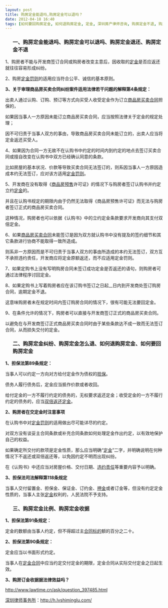 ```yaml
---
layout: post
title: 购房定金能退吗,购房定金可以退吗？
date: 2012-04-18 16:40
tags: [如何要回购房定金, 如何退购房定金, 定金, 深圳房产律师咨询, 购房定金不退, 购房定金怎么退, 购房定金收据, 购房定金比例, 购房定金纠纷, 购房定金退还]
---
```

<ol>
<h3>一、购房定金能退吗、购房定金可以退吗、购房定金退还、购房定金不退</h3>
</ol>
1、购房者不能与开发商签订合同或购房者改变主意后，因收取的<a href="http://h.lvshiminglu.com/law/tag/%E5%AE%9A%E9%87%91">定金</a>是否应返还就往往容易形成纠纷。

2、购房<a href="http://h.lvshiminglu.com/law/116.html">定金罚则</a>的适用应当符合公平、诚信的基本原则。

<strong>3、关于审理商品房买卖合同纠纷案件适用法律若干问题的解释第4条规定：</strong>

出卖人通过认购、订购、预订等方式向买受人收受定金作为订立<a href="http://h.lvshiminglu.com/law/58.html">商品房买卖合同</a>担保的，

如果因当事人一方原因未能订立商品房买卖合同，应当按照法律关于定金的规定处理；

因不可归责于当事人双方的事由，导致商品房买卖合同未能订立的，出卖人应当将定金返还买受人。

4、如果因为合同一方无故不在认购书中约定的时间内到约定的地点去签订买卖合同或擅自改变在认购书中双方已经确认同意的条款。

比如房屋的基本状况、价款等导致买卖合同无法签订的，则系因当事人一方原因造成本约无法签订，应对该方适用<a href="http://h.lvshiminglu.com/law/116.html">定金罚则</a>。

5、开发商在没有取得《<a href="http://h.lvshiminglu.com/law/59.html">商品房预售</a>许可证》的情况下与购房者签订认购书并约定立约<a href="http://h.lvshiminglu.com/law/tag/%E5%AE%9A%E9%87%91">定金</a>的。

并且在认购书规定的期限内由于仍然无法取得《商品房预售许可证》而无法与购房者签订正式的商品房买卖合同。

这种情况，购房者也可以依据《认购书》中的立约定金条款要求开发商向其支付双倍定金。

6、如果<a href="http://h.lvshiminglu.com/law/58.html">商品房买卖合同</a>未能签订是因为双方就认购书中没有提及的签约细节和其它条款进行协商不能取得一致所造成。

则系非一方原因而是不可归责于当事人双方的事由所造成的本约无法签订，双方互不承担违约责任，开发商应将定金原额返还，而不应适用定金罚则。

7、如果定购书上没有写明购房合同未签订成功定金是否返还的语句，则购房者可通过法律程序讨回定金。

8、如果定购书上写着购房者应在该订购书签订之日起__日内到开发商处签订购房合同，逾期定金不退。

这意味购房者未在规定时间内签订购房合同的情况下，很有可能无法要回定金。

9、在条件允许的情况下，购房者可以直接与开发商签订正式的商品房买卖合同。

以避免在与开发商签订正式商品房买卖合同时由于某些条款达不成一致而无法签订合同，从而损失交付的定金。
<ol>
<h3>二、购房定金纠纷、购房定金怎么退、如何退购房定金、如何要回购房定金</h3>
</ol>
<strong>1、担保法第89条规定：</strong>

当事人可以约定一方向对方给付定金作为债权的<a href="http://h.lvshiminglu.com/law/288.html">担保</a>。

债务人履行债务后，定金应当抵作价款或者收回。

给付定金的一方不履行约定的债务的，无权要求返还定金；收受定金的一方不履行约定的债务的，应当<a href="http://h.lvshiminglu.com/law/tag/%E5%8F%8C%E5%80%8D%E8%BF%94%E8%BF%98%E5%AE%9A%E9%87%91">双倍返还定金</a>。

<strong>2、购房者在交定金时注意事项</strong>

在认购书中对<a href="http://h.lvshiminglu.com/law/116.html">定金罚则</a>的适用做出尽可能详尽的约定。

对双方没有谈妥主合同条款或补充合同条款如何处理定金作出约定，以有效地保护自己的权益。

如果确定所交付的款项是定金性质，那么应当明确“<a href="http://h.lvshiminglu.com/law/tag/%E5%AE%9A%E9%87%91">定金</a>”二字，并明确说明在何种情况下不返还或双倍返还等，以免因约定不明而出现纠纷。

在《认购书》中还应当对房屋价格、交付日期、<a href="http://h.lvshiminglu.com/law/175.html">违约责任</a>等重要内容予以明确。

<strong>3、担保法司法解释第118条规定</strong>

当事人交付留置金、担保金、保证金、订约金、<a href="http://h.lvshiminglu.com/law/tag/%E6%8A%BC%E9%87%91">押金</a>或者订金等，但没有约定定金性质的，当事人主张<a href="http://h.lvshiminglu.com/law/tag/%E5%AE%9A%E9%87%91">定金</a>权利的，人民法院不予支持。
<ol>
<h3>三、购房定金比例、购房定金收据</h3>
</ol>
<strong>1、担保法第91条规定：</strong>

定金的数额由当事人约定，但不得超过主<a href="http://h.lvshiminglu.com/law/693.html">合同标的</a>额的百分之二十。

<strong>2、担保法第90条规定：</strong>

定金应当以书面形式约定。

当事人在<a href="http://h.lvshiminglu.com/law/846.html">定金合同</a>中应当约定交付定金的期限，定金合同从实际交付定金之日起生效。

<strong>3、购房订金收据据法律效益吗？</strong>

http://www.lawtime.cn/ask/question_397485.html

<a href="http://h.lvshiminglu.com/">深圳律师事务所</a>：<a href="http://h.lvshiminglu.com/">http://h.lvshiminglu.com/</a>

